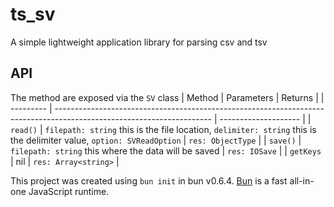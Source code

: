 # ts_sv

A simple lightweight application library for parsing csv and tsv

## API

The method are exposed via the `SV` class
| Method | Parameters | Returns |
| --------- | --------------------------------------------------------------------------------------------------------------------- | -------------------- |
| `read()` | `filepath: string` this is the file location, `delimiter: string` this is the delimiter value, `option: SVReadOption` | `res: ObjectType` |
| `save()` | `filepath: string` this where the data will be saved | `res: IOSave` |
| `getKeys` | nil | `res: Array<string>` |

This project was created using `bun init` in bun v0.6.4. [Bun](https://bun.sh) is a fast all-in-one JavaScript runtime.
